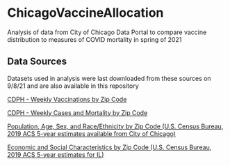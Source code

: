# ChicagoVaccineAllocation

Analysis of data from City of Chicago Data Portal to compare vaccine distribution to measures of COVID mortality in spring of 2021

## Data Sources

Datasets used in analysis were last downloaded from these sources on 9/8/21 and are also available in this repository

[CDPH - Weekly Vaccinations by Zip Code](https://data.cityofchicago.org/Health-Human-Services/COVID-19-Vaccinations-by-ZIP-Code/553k-3xzc) 

[CDPH - Weekly Cases and Mortality by Zip Code](https://data.cityofchicago.org/Health-Human-Services/COVID-19-Cases-Tests-and-Deaths-by-ZIP-Code/yhhz-zm2v)

[Population, Age, Sex, and Race/Ethnicity by Zip Code (U.S. Census Bureau, 2019 ACS 5-year estimates available from City of Chicago)](https://data.cityofchicago.org/Health-Human-Services/Chicago-Population-Counts/85cm-7uqa)

[Economic and Social Characteristics by Zip Code (U.S. Census Bureau, 2019 ACS 5-year estimates for IL)](https://www.census.gov/acs/www/data/data-tables-and-tools/data-profiles/)
